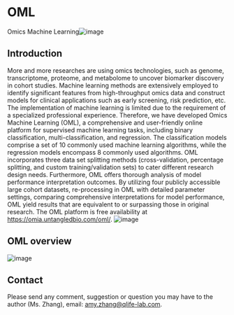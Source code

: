 # OML
Omics Machine Learning![image]([https://github.com/zhanglei0103/OML/assets/25969070/e98c3d7e-38fa-429e-949a-55ba4098585b](https://github.com/zhanglei0103/OML/blob/main/OML_logo/OML_Logo.png))

## Introduction
More and more researches are using omics technologies, such as genome, transcriptome, proteome, and metabolome to uncover biomarker discovery in cohort studies. Machine learning methods are extensively employed to identify significant features from high-throughput omics data and construct models for clinical applications such as early screening, risk prediction, etc. The implementation of machine learning is limited due to the requirement of a specialized professional experience. Therefore, we have developed Omics Machine Learning (OML), a comprehensive and user-friendly online platform for supervised machine learning tasks, including binary classification, multi-classification, and regression. The classification models comprise a set of 10 commonly used machine learning algorithms, while the regression models encompass 8 commonly used algorithms. OML incorporates three data set splitting methods (cross-validation, percentage splitting, and custom training/validation sets) to cater different research design needs. Furthermore, OML offers thorough analysis of model performance interpretation outcomes. By utilizing four publicly accessible large cohort datasets, re-processing in OML with detailed parameter settings, comparing comprehensive interpretations for model performance, OML yield results that are equivalent to or surpassing those in original research. The OML platform is free availability at https://omia.untangledbio.com/oml/. ![image](https://github.com/zhanglei0103/OML/assets/25969070/99076938-22b6-4c4d-a616-eea79f9b4047)

## OML overview
![image]([https://user-images.githubusercontent.com/54032059/209771596-e247cc5b-d9f1-498a-804d-f3d6359063ca.png](https://github.com/zhanglei0103/OML/blob/main/OML_logo/Figure1.png))


## Contact
Please send any comment, suggestion or question you may have to the author (Ms. Zhang), email: amy.zhang@qlife-lab.com.
